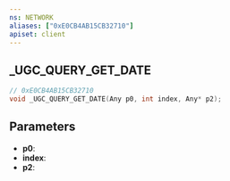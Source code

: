 ```yaml
---
ns: NETWORK
aliases: ["0xE0CB4AB15CB32710"]
apiset: client
---
```

## _UGC_QUERY_GET_DATE

```c
// 0xE0CB4AB15CB32710
void _UGC_QUERY_GET_DATE(Any p0, int index, Any* p2);
```


## Parameters
* **p0**:
* **index**:
* **p2**: